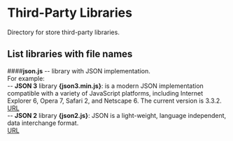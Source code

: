 # Third-Party Libraries
Directory for store third-party libraries.<br/>

## List libraries with file names
####**json.js** -- library with JSON implementation.<br/>
For example:<br/>
-- **JSON 3** library **{json3.min.js}**: is a modern JSON implementation compatible with a variety of JavaScript platforms, including Internet Explorer 6, Opera 7, Safari 2, and Netscape 6. The current version is 3.3.2.<br/>
[URL](https://bestiejs.github.io/json3/ "'JSON 3' library")<br/>
-- **JSON 2** library **{json2.js}**: JSON is a light-weight, language independent, data interchange format.<br/>
[URL](https://github.com/douglascrockford/JSON-js "'JSON 2' library")<br/>
